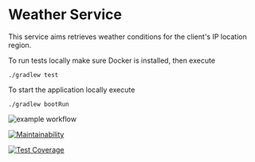 # Weather Service

This service aims retrieves weather conditions for the client's IP location region.

To run tests locally make sure Docker is installed, then execute

```
./gradlew test
```

To start the application locally execute

```
./gradlew bootRun
```

![example workflow](https://github.com/alex-vo/weather/workflows/build/badge.svg)

[![Maintainability](https://api.codeclimate.com/v1/badges/0444faf405c546139a39/maintainability)](https://codeclimate.com/github/alex-vo/weather/maintainability)

[![Test Coverage](https://api.codeclimate.com/v1/badges/0444faf405c546139a39/test_coverage)](https://codeclimate.com/github/alex-vo/weather/test_coverage)